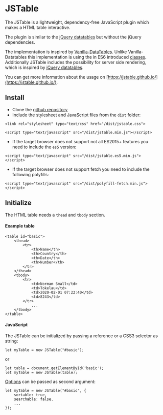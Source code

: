 # JSTable

The JSTable is a lightweight, dependency-free JavaScript plugin which makes a HTML table interactive.

The plugin is similar to the [jQuery datatables](https://datatables.net/) but without the jQuery dependencies.

The implementation is inspired by [Vanilla-DataTables](https://github.com/Mobius1/Vanilla-DataTables). Unlike Vanilla-Datatables this implementation is using the in ES6 introduced [classes](https://www.w3schools.com/js/js_classes.asp).  
Additionally JSTable includes the possibility for server side rendering, which is inspired by [jQuery datatables](https://datatables.net/manual/server-side).

You can get more information about the usage on [https://jstable.github.io/](https://jstable.github.io/).

## Install

* Clone the [github repository](https://github.com/jstable/JSTable)
* Include the stylesheet and JavaScript files from the `dist` folder:

```
<link rel="stylesheet" type="text/css" href="/dist/jstable.css">
```
```
<script type="text/javascript" src="/dist/jstable.min.js"></script>
```
* If the target browser does not support not all ES2015+ features you need to include the `es5` version:
```
<script type="text/javascript" src="/dist/jstable.es5.min.js"></script>
```
* If the target browser does not support fetch you need to include the following polyfills:
```
<script type="text/javascript" src="/dist/polyfill-fetch.min.js"></script>
```

## Initialize

The HTML table needs a `thead` and `tbody` section.

#### Example table
```
<table id="basic">
    <thead>
        <tr>
            <th>Name</th>
            <th>Country</th>
            <th>Date</th>
            <th>Number</th>
        </tr>
    </thead>
    <tbody>
        <tr>
            <td>Norman Small</td>
            <td>Tokelau</td>
            <td>2020-02-01 07:22:40</td>
            <td>8243</td>
        </tr>
            ...
    </tbody>
</table>
```

#### JavaScript

The JSTable can be initialized by passing a reference or a CSS3 selector as string:
```
let myTable = new JSTable("#basic");
```
or
```
let table = document.getElementById('basic');
let myTable = new JSTable(table);
```
[Options](https://jstable.github.io/options.html) can be passed as second argument:

```
let myTable = new JSTable("#basic", {
    sortable: true,
    searchable: false,
    ...
});
```
